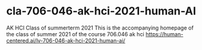# cla-706-046-ak-hci-2021-human-AI
AK HCI Class of summerterm 2021
This is the accompanying homepage of the class of summer 2021 of the course 706.046 ak hci
https://human-centered.ai/lv-706-046-ak-hci-2021-human-ai/
